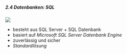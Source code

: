 ##### 2.4 Datenbanken: SQL

![](https://azurecomcdn.azureedge.net/cvt-91f2ad75d65b94588ca876d6df21005ea3acc52dcbf2d67a7d490211b5f7d8f3/images/page/services/sql-database/sql-db.svg)

- besteht aus SQL Server + SQL Datenbank
- basiert auf _Microsoft SQL Server Datenbank Engine_
- zuverlässig und sicher
- _Standardlösung_